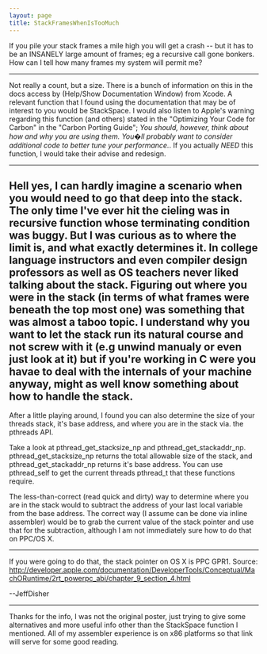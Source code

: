```yaml
---
layout: page
title: StackFramesWhenIsTooMuch
---
```


If you pile your stack frames a mile high you will get a crash -- but it has to be an INSANELY large amount of frames; eg a recursive call gone bonkers.  How can I tell how many frames my system will permit me?

----

Not really a count, but a size. There is a bunch of information on this in the docs access by (Help/Show Documentation Window) from Xcode. A relevant function that I found using the documentation that may be of interest to you would be StackSpace. I would also listen to Apple's warning regarding this function (and others) stated in the "Optimizing Your Code for Carbon" in the "Carbon Porting Guide"; *You should, however, think about how and why you are using them. You�ll probably want to consider additional code to better tune your performance.*. If you actually *NEED* this function, I would take their advise and redesign.

----
Hell yes, I can hardly imagine a scenario when you would need to go that deep into the stack.  The only time I've ever hit the cieling was in recursive function whose terminating condition was buggy.  But I was curious as to where the limit is, and what exactly determines it.  In college language instructors and even compiler design professors as well as OS teachers never liked talking about the stack.  Figuring out where you were in the stack (in terms of what frames were beneath the top most one) was something that was almost a taboo topic.  I understand why you want to let the stack run its natural course and not screw with it (e.g unwind manualy or even just look at it) but if you're working in C were you havae to deal with the internals of your machine anyway, might as well know something about how to handle the stack.
----
After a little playing around, I found you can also determine the size of your threads stack, it's base address, and where you are in the stack via. the pthreads API.

Take a look at     pthread_get_stacksize_np and     pthread_get_stackaddr_np.     pthread_get_stacksize_np returns the total allowable size of the stack, and     pthread_get_stackaddr_np returns it's base address. You can use pthread_self to get the current threads pthread_t that these functions require.

The less-than-correct (read quick and dirty) way to determine where you are in the stack would to subtract the address of your last local variable from the base address. The correct way (I assume can be done via inline assembler) would be to grab the current value of the stack pointer and use that for the subtraction, although I am not immediately sure how to do that on PPC/OS X.

----

If you were going to do that, the stack pointer on OS X is PPC GPR1.  Source:  http://developer.apple.com/documentation/DeveloperTools/Conceptual/MachORuntime/2rt_powerpc_abi/chapter_9_section_4.html

--JeffDisher

----
Thanks for the info, I was not the original poster, just trying to give some alternatives and more useful info other than the StackSpace function I mentioned. All of my assembler experience is on x86 platforms so that link will serve for some good reading.

